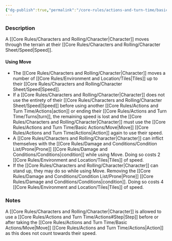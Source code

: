 ```yaml
---
{"dg-publish":true,"permalink":"/core-rules/actions-and-turn-time/basic-actions/move/"}
---
```


### Description
A [[Core Rules/Characters and Rolling/Character\|Character]] moves through the terrain at their [[Core Rules/Characters and Rolling/Character Sheet/Speed\|Speed]].

#### Using Move
- The [[Core Rules/Characters and Rolling/Character\|Character]] moves a number of [[Core Rules/Environment and Location/Tiles\|Tiles]] up to their [[Core Rules/Characters and Rolling/Character Sheet/Speed\|Speed]]. 
- If a [[Core Rules/Characters and Rolling/Character\|Character]] does not use the entirety of their [[Core Rules/Characters and Rolling/Character Sheet/Speed\|Speed]] before using another [[Core Rules/Actions and Turn Time/Actions\|action]] or ending their [[Core Rules/Actions and Turn Time/Turns\|turn]], the remaining speed is lost and the [[Core Rules/Characters and Rolling/Character\|Character]] must use the [[Core Rules/Actions and Turn Time/Basic Actions/Move\|Move]] [[Core Rules/Actions and Turn Time/Actions\|Action]] again to use their speed.
- A [[Core Rules/Characters and Rolling/Character\|Character]] can inflict themselves with the [[Core Rules/Damage and Conditions/Condition List/Prone\|Prone]] [[Core Rules/Damage and Conditions/Conditions\|condition]] while using Move. Doing so costs 2 [[Core Rules/Environment and Location/Tiles\|Tiles]] of speed.
- If the [[Core Rules/Characters and Rolling/Character\|Character]] can stand up, they may do so while using Move. Removing the [[Core Rules/Damage and Conditions/Condition List/Prone\|Prone]] [[Core Rules/Damage and Conditions/Conditions\|condition]]. Doing so costs 4 [[Core Rules/Environment and Location/Tiles\|Tiles]] of speed.

### Notes
A [[Core Rules/Characters and Rolling/Character\|Character]] is allowed to use a [[Core Rules/Actions and Turn Time/Actions#Step\|Step]] before or after taking the [[Core Rules/Actions and Turn Time/Basic Actions/Move\|Move]] [[Core Rules/Actions and Turn Time/Actions\|Action]] as this does not count towards their speed.
